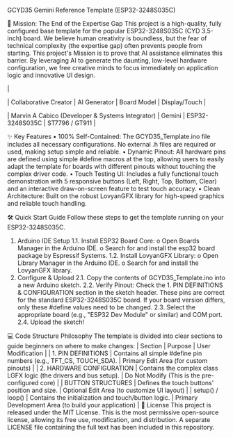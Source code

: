 GCYD35 Gemini Reference Template (ESP32-3248S035C)

🚀 Mission: The End of the Expertise Gap
This project is a high-quality, fully configured base template for the popular ESP32-3248S035C (CYD 3.5-inch) board.
We believe human creativity is boundless, but the fear of technical complexity (the expertise gap) often prevents people from starting. This project's Mission is to prove that AI assistance eliminates this barrier. By leveraging AI to generate the daunting, low-level hardware configuration, we free creative minds to focus immediately on application logic and innovative UI design.

|

| Collaborative Creator | AI Generator | Board Model | Display/Touch |

| Marvin A Cabico (Developer & Systems Integrator) | Gemini | ESP32-3248S035C | ST7796 / GT911 |

✨ Key Features
•	100% Self-Contained: The GCYD35_Template.ino file includes all necessary configurations. No external .h files are required or used, making setup simple and reliable.
•	Dynamic Pinout: All hardware pins are defined using simple #define macros at the top, allowing users to easily adapt the template for boards with different pinouts without touching the complex driver code.
•	Touch Testing UI: Includes a fully functional touch demonstration with 5 responsive buttons (Left, Right, Top, Bottom, Clear) and an interactive draw-on-screen feature to test touch accuracy.
•	Clean Architecture: Built on the robust LovyanGFX library for high-speed graphics and reliable touch handling.

🛠️ Quick Start Guide
Follow these steps to get the template running on your ESP32-3248S035C.
1. Arduino IDE Setup
1.1.	Install ESP32 Board Core:
o	Open Boards Manager in the Arduino IDE.
o	Search for and install the esp32 board package by Espressif Systems.
1.2.	Install LovyanGFX Library:
o	Open Library Manager in the Arduino IDE.
o	Search for and install the LovyanGFX library.
2. Configure & Upload
2.1.	Copy the contents of GCYD35_Template.ino into a new Arduino sketch.
2.2.	Verify Pinout: Check the 1. PIN DEFINITIONS & CONFIGURATION section in the sketch header. These pins are correct for the standard ESP32-3248S035C board. If your board version differs, only these #define values need to be changed.
2.3.	Select the appropriate board (e.g., "ESP32 Dev Module" or similar) and COM port.
2.4.	Upload the sketch!

💻 Code Structure Philosophy
The template is divided into clear sections to guide beginners on where to make changes:
| Section | Purpose | User Modification |
| 1. PIN DEFINITIONS | Contains all simple #define pin numbers (e.g., TFT_CS, TOUCH_SDA). | Primary Edit Area (for custom pinouts) |
| 2. HARDWARE CONFIGURATION | Contains the complex class LGFX logic (the drivers and bus setup). | Do Not Modify (This is the pre-configured core) |
| BUTTON STRUCTURES | Defines the touch buttons' position and size. | Optional Edit Area (to customize UI layout) |
| setup() / loop() | Contains the initialization and touch/button logic. | Primary Development Area (to build your application) |
📄 License
This project is released under the MIT License.
This is the most permissive open-source license, allowing its free use, modification, and distribution. A separate LICENSE file containing the full text has been included in this repository.


